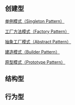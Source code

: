 ﻿
## 创建型

[单例模式（Singleton Pattern）]()

[工厂方法模式（Factory Pattern）]()

[抽象工厂模式（Abstract Pattern）]()

[建造模式（Builder Pattern）]()

[原型模式（Prototype Pattern）]()

## 结构型

## 行为型